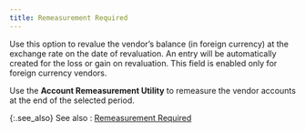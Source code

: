 ```yaml
---
title: Remeasurement Required
---
```



Use this option to revalue the vendor’s balance (in foreign currency)  at the exchange rate on the date of revaluation. An entry will be automatically  created for the loss or gain on revaluation. This field is enabled only  for foreign currency vendors.


Use the **Account Remeasurement 
 Utility** to remeasure the vendor accounts at the end of the selected  period.


{:.see_also}
See also
: [Remeasurement  Required](JavaScript:RelatedTopics1.Click())
